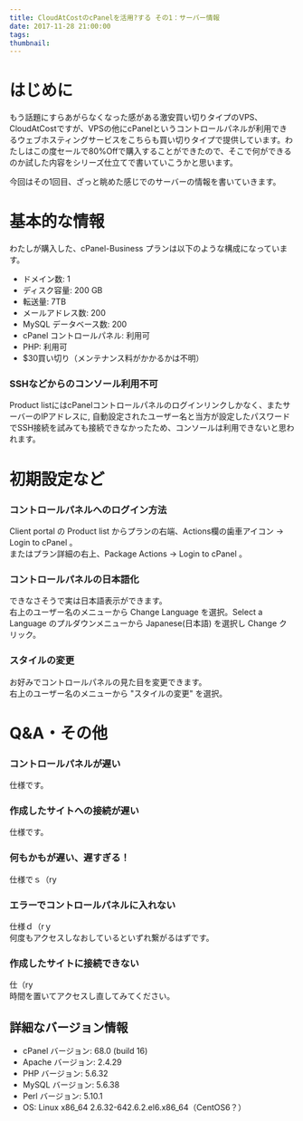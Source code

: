 ```yaml
---
title: CloudAtCostのcPanelを活用?する その1：サーバー情報
date: 2017-11-28 21:00:00
tags:
thumbnail:
---
```

# はじめに
もう話題にすらあがらなくなった感がある激安買い切りタイプのVPS、CloudAtCostですが、VPSの他にcPanelというコントロールパネルが利用できるウェブホスティングサービスをこちらも買い切りタイプで提供しています。わたしはこの度セールで80%Offで購入することができたので、そこで何ができるのか試した内容をシリーズ仕立てで書いていこうかと思います。  

今回はその1回目、ざっと眺めた感じでのサーバーの情報を書いていきます。

<!--more-->

# 基本的な情報
わたしが購入した、cPanel-Business プランは以下のような構成になっています。

* ドメイン数: 1
* ディスク容量: 200 GB
* 転送量: 7TB
* メールアドレス数: 200
* MySQL データベース数: 200
* cPanel コントロールパネル: 利用可
* PHP: 利用可
* $30買い切り（メンテナンス料がかかるかは不明）

### SSHなどからのコンソール利用不可
Product listにはcPanelコントロールパネルのログインリンクしかなく、またサーバーのIPアドレスに,
自動設定されたユーザー名と当方が設定したパスワードでSSH接続を試みても接続できなかったため、コンソールは利用できないと思われます。

# 初期設定など

### コントロールパネルへのログイン方法
Client portal の Product list からプランの右端、Actions欄の歯車アイコン → Login to cPanel 。  
またはプラン詳細の右上、Package Actions → Login to cPanel 。

### コントロールパネルの日本語化
できなさそうで実は日本語表示ができます。  
右上のユーザー名のメニューから Change Language を選択。Select a Language のプルダウンメニューから Japanese(日本語) を選択し Change クリック。

### スタイルの変更
お好みでコントロールパネルの見た目を変更できます。  
右上のユーザー名のメニューから "スタイルの変更" を選択。

# Q&A・その他

### コントロールパネルが遅い
仕様です。

### 作成したサイトへの接続が遅い
仕様です。

### 何もかもが遅い、遅すぎる！
仕様でｓ（ry

### エラーでコントロールパネルに入れない
仕様ｄ（rｙ  
何度もアクセスしなおしているといずれ繋がるはずです。

### 作成したサイトに接続できない
仕（ry  
時間を置いてアクセスし直してみてください。

## 詳細なバージョン情報
* cPanel バージョン: 68.0 (build 16)
* Apache バージョン:	2.4.29
* PHP バージョン:	5.6.32
* MySQL バージョン:	5.6.38
* Perl バージョン:	5.10.1
* OS: Linux x86_64 2.6.32-642.6.2.el6.x86_64（CentOS6？）
